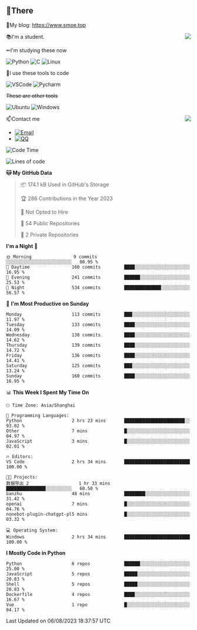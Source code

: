 
## 👏There

📰My blog: https://www.smoe.top

<img align="right" src="https://github-readme-stats.vercel.app/api/top-langs/?username=AkashiCoin"/>


📚I'm a student.

✏I'm studying these now

![Python](https://img.shields.io/badge/-Python-blue?style=flat-square&logo=Python&logoColor=fff)
![C](https://img.shields.io/badge/-C-585858?style=flat-square&logo=C&logoColor=fff)
![Linux](https://img.shields.io/badge/-Linux-black?style=flat-square&logo=Linux&logoColor=fff)

🔨I use these tools to code

![VSCode](https://img.shields.io/badge/-VSCode-blue?style=flat-square&logo=visualstudiocode&logoColor=fff)
![Pycharm](https://img.shields.io/badge/-Pycharm-green?style=flat-square&logo=pycharm&logoColor=fff)

 ~~These are other tools~~

![Ubuntu](https://img.shields.io/badge/-Ubuntu-orange?style=flat-square&logo=Ubuntu&logoColor=fff)
![Windows](https://img.shields.io/badge/-Windows-blue?style=flat-square&logo=Windows&logoColor=fff)

<img align="right" src="https://github-readme-stats.vercel.app/api?username=AkashiCoin" />


📫Contact me

* [![Email](https://img.shields.io/badge/Email-l1040186796@gmail.com-1?style=social&logoColor=fff)](mailto:l1040186796@gmail.com)
* [![QQ](https://img.shields.io/badge/QQ-1040186796-1?style=social&logoColor=fff)](tencent://AddContact/?fromId=45&fromSubId=1&subcmd=all&uin=1040186796&website=www.oicqzone.com)

<!--START_SECTION:waka-->
![Code Time](http://img.shields.io/badge/Code%20Time-828%20hrs%2039%20mins-blue)

![Lines of code](https://img.shields.io/badge/From%20Hello%20World%20I%27ve%20Written-243.4%20thousand%20lines%20of%20code-blue)

**🐱 My GitHub Data** 

> 📦 174.1 kB Used in GitHub's Storage 
 > 
> 🏆 286 Contributions in the Year 2023
 > 
> 🚫 Not Opted to Hire
 > 
> 📜 54 Public Repositories 
 > 
> 🔑 2 Private Repositories 
 > 
**I'm a Night 🦉** 

```text
🌞 Morning                9 commits           ░░░░░░░░░░░░░░░░░░░░░░░░░   00.95 % 
🌆 Daytime                160 commits         ████░░░░░░░░░░░░░░░░░░░░░   16.95 % 
🌃 Evening                241 commits         ██████░░░░░░░░░░░░░░░░░░░   25.53 % 
🌙 Night                  534 commits         ██████████████░░░░░░░░░░░   56.57 % 
```
📅 **I'm Most Productive on Sunday** 

```text
Monday                   113 commits         ███░░░░░░░░░░░░░░░░░░░░░░   11.97 % 
Tuesday                  133 commits         ████░░░░░░░░░░░░░░░░░░░░░   14.09 % 
Wednesday                138 commits         ████░░░░░░░░░░░░░░░░░░░░░   14.62 % 
Thursday                 139 commits         ████░░░░░░░░░░░░░░░░░░░░░   14.72 % 
Friday                   136 commits         ████░░░░░░░░░░░░░░░░░░░░░   14.41 % 
Saturday                 125 commits         ███░░░░░░░░░░░░░░░░░░░░░░   13.24 % 
Sunday                   160 commits         ████░░░░░░░░░░░░░░░░░░░░░   16.95 % 
```


📊 **This Week I Spent My Time On** 

```text
🕑︎ Time Zone: Asia/Shanghai

💬 Programming Languages: 
Python                   2 hrs 23 mins       ███████████████████████░░   93.02 % 
Other                    7 mins              █░░░░░░░░░░░░░░░░░░░░░░░░   04.97 % 
JavaScript               3 mins              █░░░░░░░░░░░░░░░░░░░░░░░░   02.01 % 

🔥 Editors: 
VS Code                  2 hrs 34 mins       █████████████████████████   100.00 % 

🐱‍💻 Projects: 
数据导出 2                   1 hr 33 mins        ███████████████░░░░░░░░░░   60.50 % 
banzhu                   48 mins             ████████░░░░░░░░░░░░░░░░░   31.42 % 
openai                   7 mins              █░░░░░░░░░░░░░░░░░░░░░░░░   04.76 % 
nonebot-plugin-chatgpt-pl5 mins              █░░░░░░░░░░░░░░░░░░░░░░░░   03.32 % 

💻 Operating System: 
Windows                  2 hrs 34 mins       █████████████████████████   100.00 % 
```

**I Mostly Code in Python** 

```text
Python                   6 repos             ██████░░░░░░░░░░░░░░░░░░░   25.00 % 
JavaScript               5 repos             █████░░░░░░░░░░░░░░░░░░░░   20.83 % 
Shell                    5 repos             █████░░░░░░░░░░░░░░░░░░░░   20.83 % 
Dockerfile               4 repos             ████░░░░░░░░░░░░░░░░░░░░░   16.67 % 
Vue                      1 repo              █░░░░░░░░░░░░░░░░░░░░░░░░   04.17 % 
```




 Last Updated on 06/08/2023 18:37:57 UTC
<!--END_SECTION:waka-->
